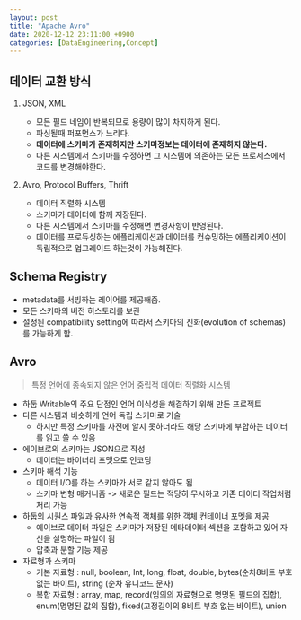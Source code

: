 ```yaml
---
layout: post
title: "Apache Avro"
date: 2020-12-12 23:11:00 +0900
categories: [DataEngineering,Concept]
---
```


## 데이터 교환 방식

1. JSON, XML
    - 모든 필드 네임이 반복되므로 용량이 많이 차지하게 된다.
    - 파싱될때 퍼포먼스가 느리다.
    - **데이터에 스키마가 존재하지만 스키마정보는 데이터에 존재하지 않는다.**
    - 다른 시스템에서 스키마를 수정하면 그 시스템에 의존하는 모든 프로세스에서 코드를 변경해야한다.

2. Avro, Protocol Buffers, Thrift
    - 데이터 직렬화 시스템
    - 스키마가 데이터에 함께 저장된다.
    - 다른 시스템에서 스키마를 수정해면 변경사항이 반영된다.
    - 데이터를 프로듀싱하는 에플리케이션과 데이터를 컨슈밍하는 에플리케이션이 독립적으로 업그레이드 하는것이 가능해진다.

## Schema Registry

- metadata를 서빙하는 레이어를 제공해줌.
- 모든 스키마의 버전 히스토리를 보관
- 설정된 compatibility setting에 따라서 스키마의 진화(evolution of schemas)를 가능하게 함.

## Avro

>  특정 언어에 종속되지 않은 언어 중립적 데이터 직렬화 시스템

* 하둡 Writable의 주요 단점인 언어 이식성을 해결하기 위해 만든 프로젝트
* 다른 시스템과 비슷하게 언어 독립 스키마로 기술
  * 하지만 특정 스키마를 사전에 알지 못하더라도 해당 스키마에 부합하는 데이터를 읽고 쓸 수 있음
* 에이브로의 스키마는 JSON으로 작성
  * 데이터는 바이너리 포맷으로 인코딩
* 스키마 해석 기능
  * 데이터 I/O를 하는 스키마가 서로 같지 않아도 됨
  * 스키마 변형 매커니즘 -> 새로운 필드는 적당히 무시하고 기존 데이터 작업처럼 처리 가능
* 하둡의 시퀀스 파일과 유사한 연속적 객체를 위한 객체 컨테이너 포멧을 제공
  * 에이브로 데이터 파일은 스키마가 저장된 메타데이터 섹션을 포함하고 있어 자신을 설명하는 파일이 됨
  * 압축과 분할 기능 제공
* 자료형과 스키마
  * 기본 자료형 : null, boolean, Int, long, float, double, bytes(순차8비트 부호 없는 바이트), string (순차 유니코드 문자)
  * 복합 자료형 : array, map, record(임의의 자료형으로 명명된 필드의 집합), enum(명명된 값의 집합), fixed(고정길이의 8비트 부호 없는 바이트), union